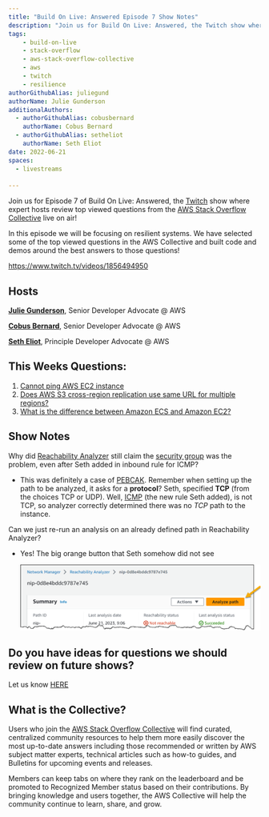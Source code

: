```yaml
---
title: "Build On Live: Answered Episode 7 Show Notes"
description: "Join us for Build On Live: Answered, the Twitch show where expert hosts review top viewed questions from the AWS Stack Overflow Collective live on air!"
tags:
    - build-on-live
    - stack-overflow
    - aws-stack-overflow-collective
    - aws
    - twitch
    - resilience
authorGithubAlias: juliegund
authorName: Julie Gunderson
additionalAuthors: 
  - authorGithubAlias: cobusbernard
    authorName: Cobus Bernard
  - authorGithubAlias: setheliot
    authorName: Seth Eliot
date: 2022-06-21
spaces:
  - livestreams
    
---
```


Join us for Episode 7 of Build On Live: Answered, the [Twitch](https://twitch.tv/aws) show where expert hosts review top viewed questions from the [AWS Stack Overflow Collective](https://stackoverflow.com/collectives/aws) live on air!

In this episode we will be focusing on resilient systems. We have selected some of the top viewed questions in the AWS Collective and built code and demos around the best answers to those questions!

https://www.twitch.tv/videos/1856494950 

## Hosts

[**Julie Gunderson**](https://twitter.com/Julie_Gund), Senior Developer Advocate @ AWS

[**Cobus Bernard**](https://twitter.com/cobusbernard), Senior Developer Advocate @ AWS

[**Seth Eliot**](https://twitter.com/setheliot), Principle Developer Advocate @ AWS

## This Weeks Questions:
1. [Cannot ping AWS EC2 instance](https://stackoverflow.com/questions/21981796/cannot-ping-aws-ec2-instance)
2. [Does AWS S3 cross-region replication use same URL for multiple regions?](https://stackoverflow.com/questions/29284951/does-aws-s3-cross-region-replication-use-same-url-for-multiple-regions)
3. [What is the difference between Amazon ECS and Amazon EC2?](https://stackoverflow.com/questions/40575584/what-is-the-difference-between-amazon-ecs-and-amazon-ec2)

## Show Notes

Why did [Reachability Analyzer](https://docs.aws.amazon.com/vpc/latest/reachability/what-is-reachability-analyzer.html) still claim the [security group](https://docs.aws.amazon.com/vpc/latest/userguide/vpc-security-groups.html) was the problem, even after Seth added in inbound rule for ICMP?
- This was definitely a case of [PEBCAK](https://en.wiktionary.org/wiki/PEBCAK). Remember when setting up the path to be analyzed, it asks for a **protocol**? Seth, specified **TCP** (from the choices TCP or UDP). Well, [ICMP](https://aws.amazon.com/what-is/icmp/) (the new rule Seth added), is not TCP, so analyzer correctly determined there was no _TCP_ path to the instance.

Can we just re-run an analysis on an already defined path in Reachability Analyzer?
* Yes! The big orange button that Seth somehow did not see

  ![Analyze path button in Reachability Analyzer](images/analyze_path.webp)

## Do you have ideas for questions we should review on future shows?
Let us know [HERE](https://www.pulse.aws/survey/VZHLE9FS)

## What is the Collective?

Users who join the [AWS Stack Overflow Collective](https://stackoverflow.com/collectives/aws) will find curated, centralized community resources to help them more easily discover the most up-to-date answers including those recommended or written by AWS subject matter experts, technical articles such as how-to guides, and Bulletins for upcoming events and releases. 

Members can keep tabs on where they rank on the leaderboard and be promoted to Recognized Member status based on their contributions. By bringing knowledge and users together, the AWS Collective will help the community continue to learn, share, and grow.
